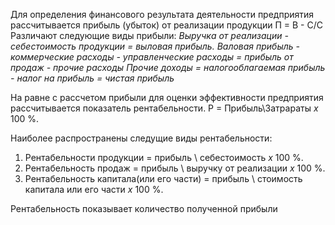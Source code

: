 Для определения финансового результата деятельности предприятия рассчитывается прибыль (убыток) от реализации продукции
П = В - С/C
Различают следующие виды прибыли:
*Выручка от реализации - себестоимость продукции = выловая прибыль.
Валовая прибыль - коммерческие расходы - управленческие расходы = прибыль от продаж - прочие расходы*
*Прочие доходы = налогооблагаемая прибыль - налог на прибыль = чистая прибыль*

На равне с рассчетом прибыли для оценки эффективности предприятия рассчитывается показатель рентабельности.
Р = Прибыль\\Затрараты *х* 100 %.

Наиболее распространены следущие виды рентабельности:
1. Рентабельности продукции = прибыль \ себестоимость *х* 100 %.
2. Рентабельность продаж = прибыль \ выручку от реализации *x* 100 %.
3. Рентабельность капитала(или его части) = прибыль \  стоимость капитала или его части *х* 100 %.

Рентабельность показывает количество полученной прибыли